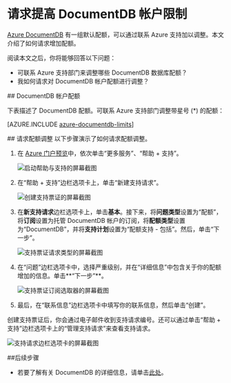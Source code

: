 <properties
	pageTitle="请求增加 DocumentDB 帐户配额 | Azure"
	description="了解如何请求对 DocumentDB 数据库配额（如文档存储空间和每个集合的吞吐量）的调整。"
	services="documentdb"
	authors="AndrewHoh"
	manager="jhubbard"
	editor="monicar"
	documentationCenter=""/>

<tags
	ms.service="documentdb"
	ms.workload="data-services"
	ms.tgt_pltfrm="na"
	ms.devlang="na"
	ms.topic="article"
	ms.date="08/25/2016"
	wacn.date="10/18/2016"
	ms.author="anhoh"/>  


# 请求提高 DocumentDB 帐户限制

[Azure DocumentDB](/home/features/documentdb/) 有一组默认配额，可以通过联系 Azure 支持加以调整。本文介绍了如何请求增加配额。

阅读本文之后，你将能够回答以下问题：

-	可联系 Azure 支持部门来调整哪些 DocumentDB 数据库配额？
-	我如何请求对 DocumentDB 帐户配额进行调整？

##<a id="Quotas"></a> DocumentDB 帐户配额

下表描述了 DocumentDB 配额。可联系 Azure 支持部门调整带星号 (*) 的配额：

[AZURE.INCLUDE [azure-documentdb-limits](../../includes/azure-documentdb-limits.md)]


##<a id="RequestQuotaIncrease"></a> 请求配额调整
以下步骤演示了如何请求配额调整。

1. 在 [Azure 门户预览](https://portal.azure.cn)中，依次单击“更多服务”、“帮助 + 支持”。

	![启动帮助与支持的屏幕截图](./media/documentdb-increase-limits/helpsupport.png)  


2. 在“帮助 + 支持”边栏选项卡上，单击“新建支持请求”。

	![创建支持票证的屏幕截图](./media/documentdb-increase-limits/getsupport.png)  


3. 在**新支持请求**边栏选项卡上，单击**基本**。接下来，将**问题类型**设置为“配额”，将**订阅**设置为托管 DocumentDB 帐户的订阅，将**配额类型**设置为“DocumentDB”，并将**支持计划**设置为“配额支持 - 包括”。然后，单击“下一步”。

	![支持票证请求类型的屏幕截图](./media/documentdb-increase-limits/supportrequest1.png)  


4. 在“问题”边栏选项卡中，选择严重级别，并在“详细信息”中包含关于你的配额增加的信息。单击**“下一步”**。

	![支持票证订阅选取器的屏幕截图](./media/documentdb-increase-limits/supportrequest2.png)  


5. 最后，在“联系信息”边栏选项卡中填写你的联系信息，然后单击“创建”。

创建支持票证后，你会通过电子邮件收到支持请求编号。还可以通过单击“帮助 + 支持”边栏选项卡上的“管理支持请求”来查看支持请求。

![支持请求边栏选项卡的屏幕截图](./media/documentdb-increase-limits/supportrequest4.png)  



##<a name="NextSteps"></a>后续步骤
- 若要了解有关 DocumentDB 的详细信息，请单击[此处](/documentation/services/documentdb/)。

<!---HONumber=Mooncake_1010_2016-->
